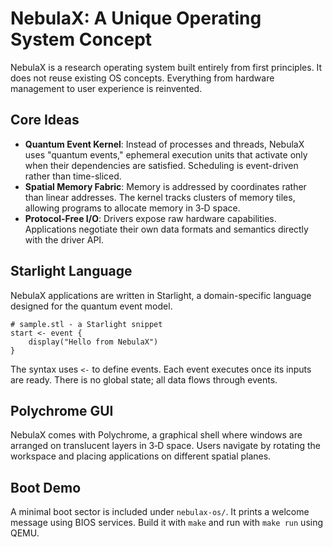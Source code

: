 # NebulaX: A Unique Operating System Concept

NebulaX is a research operating system built entirely from first principles. It does not reuse existing OS concepts. Everything from hardware management to user experience is reinvented.

## Core Ideas

- **Quantum Event Kernel**: Instead of processes and threads, NebulaX uses "quantum events," ephemeral execution units that activate only when their dependencies are satisfied. Scheduling is event-driven rather than time-sliced.
- **Spatial Memory Fabric**: Memory is addressed by coordinates rather than linear addresses. The kernel tracks clusters of memory tiles, allowing programs to allocate memory in 3‑D space.
- **Protocol-Free I/O**: Drivers expose raw hardware capabilities. Applications negotiate their own data formats and semantics directly with the driver API.

## Starlight Language

NebulaX applications are written in Starlight, a domain-specific language designed for the quantum event model.

```
# sample.stl - a Starlight snippet
start <- event {
    display("Hello from NebulaX")
}
```

The syntax uses `<-` to define events. Each event executes once its inputs are ready. There is no global state; all data flows through events.

## Polychrome GUI

NebulaX comes with Polychrome, a graphical shell where windows are arranged on translucent layers in 3‑D space. Users navigate by rotating the workspace and placing applications on different spatial planes.


## Boot Demo

A minimal boot sector is included under `nebulax-os/`. It prints a welcome message using BIOS services. Build it with `make` and run with `make run` using QEMU.
